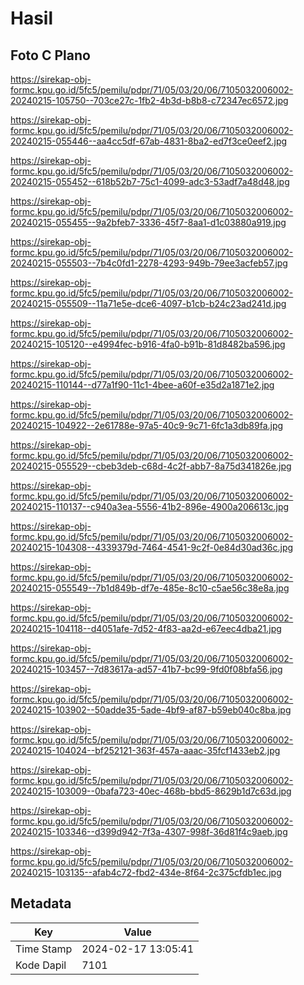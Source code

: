 # Hasil

## Foto C Plano

https://sirekap-obj-formc.kpu.go.id/5fc5/pemilu/pdpr/71/05/03/20/06/7105032006002-20240215-105750--703ce27c-1fb2-4b3d-b8b8-c72347ec6572.jpg

https://sirekap-obj-formc.kpu.go.id/5fc5/pemilu/pdpr/71/05/03/20/06/7105032006002-20240215-055446--aa4cc5df-67ab-4831-8ba2-ed7f3ce0eef2.jpg

https://sirekap-obj-formc.kpu.go.id/5fc5/pemilu/pdpr/71/05/03/20/06/7105032006002-20240215-055452--618b52b7-75c1-4099-adc3-53adf7a48d48.jpg

https://sirekap-obj-formc.kpu.go.id/5fc5/pemilu/pdpr/71/05/03/20/06/7105032006002-20240215-055455--9a2bfeb7-3336-45f7-8aa1-d1c03880a919.jpg

https://sirekap-obj-formc.kpu.go.id/5fc5/pemilu/pdpr/71/05/03/20/06/7105032006002-20240215-055503--7b4c0fd1-2278-4293-949b-79ee3acfeb57.jpg

https://sirekap-obj-formc.kpu.go.id/5fc5/pemilu/pdpr/71/05/03/20/06/7105032006002-20240215-055509--11a71e5e-dce6-4097-b1cb-b24c23ad241d.jpg

https://sirekap-obj-formc.kpu.go.id/5fc5/pemilu/pdpr/71/05/03/20/06/7105032006002-20240215-105120--e4994fec-b916-4fa0-b91b-81d8482ba596.jpg

https://sirekap-obj-formc.kpu.go.id/5fc5/pemilu/pdpr/71/05/03/20/06/7105032006002-20240215-110144--d77a1f90-11c1-4bee-a60f-e35d2a1871e2.jpg

https://sirekap-obj-formc.kpu.go.id/5fc5/pemilu/pdpr/71/05/03/20/06/7105032006002-20240215-104922--2e61788e-97a5-40c9-9c71-6fc1a3db89fa.jpg

https://sirekap-obj-formc.kpu.go.id/5fc5/pemilu/pdpr/71/05/03/20/06/7105032006002-20240215-055529--cbeb3deb-c68d-4c2f-abb7-8a75d341826e.jpg

https://sirekap-obj-formc.kpu.go.id/5fc5/pemilu/pdpr/71/05/03/20/06/7105032006002-20240215-110137--c940a3ea-5556-41b2-896e-4900a206613c.jpg

https://sirekap-obj-formc.kpu.go.id/5fc5/pemilu/pdpr/71/05/03/20/06/7105032006002-20240215-104308--4339379d-7464-4541-9c2f-0e84d30ad36c.jpg

https://sirekap-obj-formc.kpu.go.id/5fc5/pemilu/pdpr/71/05/03/20/06/7105032006002-20240215-055549--7b1d849b-df7e-485e-8c10-c5ae56c38e8a.jpg

https://sirekap-obj-formc.kpu.go.id/5fc5/pemilu/pdpr/71/05/03/20/06/7105032006002-20240215-104118--d4051afe-7d52-4f83-aa2d-e67eec4dba21.jpg

https://sirekap-obj-formc.kpu.go.id/5fc5/pemilu/pdpr/71/05/03/20/06/7105032006002-20240215-103457--7d83617a-ad57-41b7-bc99-9fd0f08bfa56.jpg

https://sirekap-obj-formc.kpu.go.id/5fc5/pemilu/pdpr/71/05/03/20/06/7105032006002-20240215-103902--50adde35-5ade-4bf9-af87-b59eb040c8ba.jpg

https://sirekap-obj-formc.kpu.go.id/5fc5/pemilu/pdpr/71/05/03/20/06/7105032006002-20240215-104024--bf252121-363f-457a-aaac-35fcf1433eb2.jpg

https://sirekap-obj-formc.kpu.go.id/5fc5/pemilu/pdpr/71/05/03/20/06/7105032006002-20240215-103009--0bafa723-40ec-468b-bbd5-8629b1d7c63d.jpg

https://sirekap-obj-formc.kpu.go.id/5fc5/pemilu/pdpr/71/05/03/20/06/7105032006002-20240215-103346--d399d942-7f3a-4307-998f-36d81f4c9aeb.jpg

https://sirekap-obj-formc.kpu.go.id/5fc5/pemilu/pdpr/71/05/03/20/06/7105032006002-20240215-103135--afab4c72-fbd2-434e-8f64-2c375cfdb1ec.jpg


## Metadata

| Key        | Value               |
| ---------- | ------------------- |
| Time Stamp | 2024-02-17 13:05:41 |
| Kode Dapil | 7101                |



